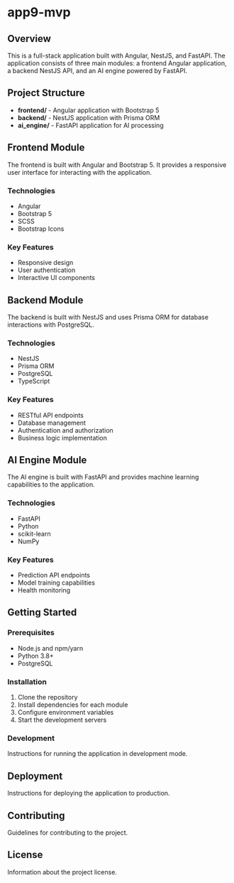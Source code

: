 # app9-mvp

## Overview
This is a full-stack application built with Angular, NestJS, and FastAPI. The application consists of three main modules: a frontend Angular application, a backend NestJS API, and an AI engine powered by FastAPI.

## Project Structure
- **frontend/** - Angular application with Bootstrap 5
- **backend/** - NestJS application with Prisma ORM
- **ai_engine/** - FastAPI application for AI processing

## Frontend Module
The frontend is built with Angular and Bootstrap 5. It provides a responsive user interface for interacting with the application.

### Technologies
- Angular
- Bootstrap 5
- SCSS
- Bootstrap Icons

### Key Features
- Responsive design
- User authentication
- Interactive UI components

## Backend Module
The backend is built with NestJS and uses Prisma ORM for database interactions with PostgreSQL.

### Technologies
- NestJS
- Prisma ORM
- PostgreSQL
- TypeScript

### Key Features
- RESTful API endpoints
- Database management
- Authentication and authorization
- Business logic implementation

## AI Engine Module
The AI engine is built with FastAPI and provides machine learning capabilities to the application.

### Technologies
- FastAPI
- Python
- scikit-learn
- NumPy

### Key Features
- Prediction API endpoints
- Model training capabilities
- Health monitoring

## Getting Started

### Prerequisites
- Node.js and npm/yarn
- Python 3.8+
- PostgreSQL

### Installation
1. Clone the repository
2. Install dependencies for each module
3. Configure environment variables
4. Start the development servers

### Development
Instructions for running the application in development mode.

## Deployment
Instructions for deploying the application to production.

## Contributing
Guidelines for contributing to the project.

## License
Information about the project license.